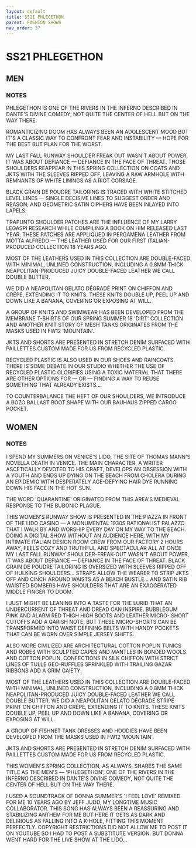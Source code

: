 ```yaml
---
layout: default
title: SS21 PHLEGETHON
parent: FASHION SHOWS
nav_order: 37
---
```


# SS21 PHLEGETHON

## MEN

### NOTES

PHLEGETHON IS ONE OF THE RIVERS IN THE INFERNO DESCRIBED IN DANTE'S DIVINE COMEDY, NOT QUITE THE CENTER OF HELL BUT ON THE WAY THERE. 
 
ROMANTICIZING DOOM HAS ALWAYS BEEN AN ADOLESCENT MOOD BUT IT'S A CLASSIC WAY TO CONFRONT FEAR AND INSTABILITY — HOPE FOR THE BEST BUT PLAN FOR THE WORST. 
 
MY LAST FALL RUNWAY SHOULDER FREAK OUT WASN'T ABOUT POWER, IT WAS ABOUT DEFIANCE — DEFIANCE IN THE FACE OF THREAT. THOSE SHOULDERS REAPPEAR IN THIS SPRING COLLECTION ON COATS AND JKTS WITH THE SLEEVES RIPPED OFF, LEAVING A RAW ARMHOLE WITH REMNANTS OF WHITE LININGS AS A RIOT CORSAGE.
 
BLACK GRAIN DE POUDRE TAILORING IS TRACED WITH WHITE STITCHED LEVEL LINES — SINGLE DECISIVE LINES TO SUGGEST ORDER AND REASON; AND GEOMETRIC SATIN CIPHERS HAVE BEEN INLAYED INTO LAPELS.
 
TRAPUNTO SHOULDER PATCHES ARE THE INFLUENCE OF MY LARRY LEGASPI RESEARCH WHILE COMPILING A BOOK ON HIM RELEASED LAST YEAR. THESE PATCHES ARE APPLIQUED IN PERGAMENA LEATHER FROM MOTTA ALFREDO — THE LEATHER USED FOR OUR FIRST ITALIAN-PRODUCED COLLECTION 18 YEARS AGO.
 
MOST OF THE LEATHERS USED IN THIS COLLECTION ARE DOUBLE-FACED WITH MINIMAL, UNLINED CONSTRUCTION, INCLUDING A 0.8MM THICK NEAPOLITAN-PRODUCED JUICY DOUBLE-FACED LEATHER WE CALL DOUBLE BUTTER.
 
WE DID A NEAPOLITAN GELATO DÉGRADÉ PRINT ON CHIFFON AND CRÊPE, EXTENDING IT TO KNITS. THESE KNITS DOUBLE UP, PEEL UP AND DOWN LIKE A BANANA, COVERING OR EXPOSING AT WILL.
 
A GROUP OF KNITS AND SWIMWEAR HAS BEEN DEVELOPED FROM THE MEMBRANE T-SHIRTS OF OUR SPRING SUMMER 18 'DIRT' COLLECTION AND ANOTHER KNIT STORY OF MESH TANKS ORIGINATES FROM THE MASKS USED IN FW12 'MOUNTAIN'.
 
JKTS AND SHORTS ARE PRESENTED IN STRETCH DENIM SURFACED WITH PAILLETTES CUSTOM MADE FOR US FROM RECYCLED PLASTIC.
 
RECYCLED PLASTIC IS ALSO USED IN OUR SHOES AND RAINCOATS. THERE IS SOME DEBATE IN OUR STUDIO WHETHER THE USE OF RECYCLED PLASTIC GLORIFIES USING A TOXIC MATERIAL THAT THERE ARE OTHER OPTIONS FOR — OR — FINDING A WAY TO REUSE SOMETHING THAT ALREADY EXISTS…
 
TO COUNTERBALANCE THE HEFT OF OUR SHOULDERS, WE INTRODUCE A BOZO BALLAST BOOT SHAPE WITH OUR BAUHAUS ZIPPED CARGO POCKET.

## WOMEN

### NOTES

I SPEND MY SUMMERS ON VENICE'S LIDO, THE SITE OF THOMAS MANN'S NOVELLA DEATH IN VENICE. THE MAIN CHARACTER, A WRITER ASCETICALLY DEVOTED TO HIS CRAFT, DEVELOPS AN OBSESSION WITH A YOUTH AND ENDS UP DYING ON THE BEACH FROM CHOLERA DURING AN EPIDEMIC WITH DESPERATELY AGE-DEFYING HAIR DYE RUNNING DOWN HIS FACE IN THE HOT SUN. 

THE WORD 'QUARANTINE' ORIGINATED FROM THIS AREA'S MEDIEVAL RESPONSE TO THE BUBONIC PLAGUE. 

THIS WOMEN'S RUNWAY SHOW IS PRESENTED IN THE PIAZZA IN FRONT OF THE LIDO CASINO — A MONUMENTAL 1930S RATIONALIST PALAZZO THAT I WALK BY AND WORSHIP EVERY DAY ON MY WAY TO THE BEACH. DOING A DIGITAL SHOW WITHOUT AN AUDIENCE HERE, WITH MY INTIMATE ITALIAN DESIGN ROOM CREW FROM OUR FACTORY 2 HOURS AWAY, FEELS COZY AND TRUTHFUL AND SPECTACULAR ALL AT ONCE 
MY LAST FALL RUNWAY SHOULDER-FREAK-OUT WASN'T ABOUT POWER, IT WAS ABOUT DEFIANCE — DEFIANCE IN THE FACE OF THREAT. BLACK GRAIN DE POUDRE TAILORING IS OVERSIZED WITH SLEEVES RIPPED OFF OF HULKING SHOULDERS... STRAPS ALLOW THE WEARER TO STRIP JKTS OFF AND CINCH AROUND WAISTS AS A BEACH BUSTLE... AND SATIN RIB WAISTED BOMBERS HAVE SHOULDERS THAT ARE AN EXAGGERATED MIDDLE FINGER TO DOOM. 

I JUST MIGHT BE LEANING INTO A TASTE FOR THE LURID THAT AN UNDERCURRENT OF THREAT AND DREAD CAN INSPIRE. BUBBLEGUM PINK AND ALARM RED THIGH HIGH BOOTS AND LEATHER MICRO- SHORT CUTOFFS ADD A GARISH NOTE, BUT THESE MICRO-SHORTS CAN BE TRANSFORMED INTO WAIST DEFINING BELTS WITH HANDY POCKETS THAT CAN BE WORN OVER SIMPLE JERSEY SHIFTS. 

ALSO MORE CIVILIZED ARE ARCHITECTURAL COTTON POPLIN TUNICS AND ROBES WITH SCULPTED CAPES AND MANTLES IN BONDED WOOLS AND COTTON POPLIN. CONFECTIONS IN SILK CHIFFON WITH STRICT LINES OF TULLE GEO-RUFFLES SPRINKLED WITH TRAILING GAZAR RIBBONS ADD A GRIM GAIETY. 

MOST OF THE LEATHERS USED IN THIS COLLECTION ARE DOUBLE-FACED WITH MINIMAL, UNLINED CONSTRUCTION, INCLUDING A 0.8MM THICK NEAPOLITAN-PRODUCED JUICY DOUBLE-FACED LEATHER WE CALL DOUBLE BUTTER. 
WE DID A NEAPOLITAN GELATO DÉGRADÉ STRIPE PRINT ON CHIFFON AND CRÊPE, EXTENDING IT TO KNITS. THESE KNITS DOUBLE UP, PEEL UP AND DOWN LIKE A BANANA, COVERING OR EXPOSING AT WILL. 

A GROUP OF FISHNET TANK DRESSES AND HOODIES HAVE BEEN DEVELOPED FROM THE MASKS USED IN FW12 'MOUNTAIN'. 

JKTS AND SHORTS ARE PRESENTED IN STRETCH DENIM SURFACED WITH PAILLETTES CUSTOM MADE FOR US FROM RECYCLED PLASTIC. 

THIS WOMEN'S SPRING COLLECTION, AS ALWAYS, SHARES THE SAME TITLE AS THE MEN'S — 'PHLEGETHON', ONE OF THE RIVERS IN THE INFERNO DESCRIBED IN DANTE'S DIVINE COMEDY, NOT QUITE THE CENTER OF HELL BUT ON THE WAY THERE. 

I USED A SOUNDTRACK OF DONNA SUMMER'S 'I FEEL LOVE' REMIXED FOR ME 10 YEARS AGO BY JEFF JUDD, MY LONGTIME MUSIC COLLABORATOR. THIS SONG HAS ALWAYS BEEN A REASSURING AND STABILIZING ANTHEM FOR ME BUT HERE IT GETS AS DARK AND DELIRIOUS AS FALLING INTO A K-HOLE, FITTING THIS MOMENT PERFECTLY. COPYRIGHT RESTRICTIONS DID NOT ALLOW ME TO POST IT ON YOUTUBE SO I HAD TO POST A SUBSTITUTE VERSION. BUT DONNA WENT HARD FOR THE LIVE SHOW AT THE LIDO...
